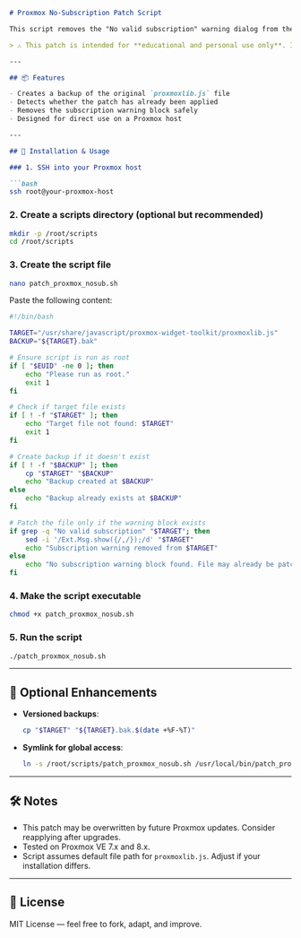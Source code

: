 
```markdown
# Proxmox No-Subscription Patch Script

This script removes the "No valid subscription" warning dialog from the Proxmox web interface by patching `proxmoxlib.js` directly on the host system.

> ⚠️ This patch is intended for **educational and personal use only**. It modifies core Proxmox files and may be overwritten by updates. Use at your own discretion.

---

## 📦 Features

- Creates a backup of the original `proxmoxlib.js` file
- Detects whether the patch has already been applied
- Removes the subscription warning block safely
- Designed for direct use on a Proxmox host

---

## 🧭 Installation & Usage

### 1. SSH into your Proxmox host

```bash
ssh root@your-proxmox-host
```

### 2. Create a scripts directory (optional but recommended)

```bash
mkdir -p /root/scripts
cd /root/scripts
```

### 3. Create the script file

```bash
nano patch_proxmox_nosub.sh
```

Paste the following content:

```bash
#!/bin/bash

TARGET="/usr/share/javascript/proxmox-widget-toolkit/proxmoxlib.js"
BACKUP="${TARGET}.bak"

# Ensure script is run as root
if [ "$EUID" -ne 0 ]; then
    echo "Please run as root."
    exit 1
fi

# Check if target file exists
if [ ! -f "$TARGET" ]; then
    echo "Target file not found: $TARGET"
    exit 1
fi

# Create backup if it doesn't exist
if [ ! -f "$BACKUP" ]; then
    cp "$TARGET" "$BACKUP"
    echo "Backup created at $BACKUP"
else
    echo "Backup already exists at $BACKUP"
fi

# Patch the file only if the warning block exists
if grep -q "No valid subscription" "$TARGET"; then
    sed -i '/Ext.Msg.show({/,/});/d' "$TARGET"
    echo "Subscription warning removed from $TARGET"
else
    echo "No subscription warning block found. File may already be patched."
fi
```

### 4. Make the script executable

```bash
chmod +x patch_proxmox_nosub.sh
```

### 5. Run the script

```bash
./patch_proxmox_nosub.sh
```

---

## 🔁 Optional Enhancements

- **Versioned backups**:
  ```bash
  cp "$TARGET" "${TARGET}.bak.$(date +%F-%T)"
  ```
- **Symlink for global access**:
  ```bash
  ln -s /root/scripts/patch_proxmox_nosub.sh /usr/local/bin/patch_proxmox_nosub
  ```

---

## 🛠 Notes

- This patch may be overwritten by future Proxmox updates. Consider reapplying after upgrades.
- Tested on Proxmox VE 7.x and 8.x.
- Script assumes default file path for `proxmoxlib.js`. Adjust if your installation differs.

---

## 📜 License

MIT License — feel free to fork, adapt, and improve.

```


